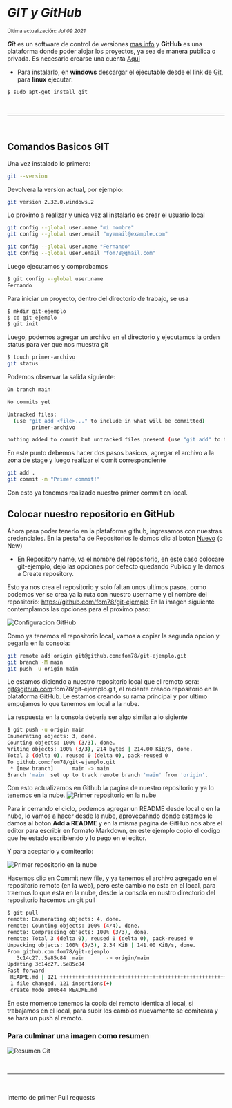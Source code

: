 # _GIT y GitHub_

<small class="date">Última actualización: _Jul 09 2021_</small>



_**Git**_ es un software de control de versiones <a href="https://git-scm.com/" target="_blank" rel="noopener">mas info</a> y **GitHub** es una plataforma donde poder alojar los proyectos, ya sea de manera publica o privada. Es necesario crearse una cuenta <a href="https://github.com/" target="_blank" rel="noopener">Aqui</a>


- Para instalarlo, en **windows** descargar el ejecutable desde el link de <a href="https://git-scm.com/" target="_blank" rel="noopener">Git</a>, para **linux** ejecutar:

```sh
$ sudo apt-get install git
```

<br><hr><br>

## Comandos Basicos GIT

Una vez instalado lo primero: 
```sh
git --version
```
Devolvera la version actual, por ejemplo:
```sh
git version 2.32.0.windows.2
```

Lo proximo a realizar y unica vez al instalarlo es crear el usuario local

```sh
git config --global user.name "mi nombre"
git config --global user.email "myemail@example.com"
```

```sh
git config --global user.name "Fernando"
git config --global user.email "fom78@gmail.com"
```
Luego ejecutamos y comprobamos
```sh
$ git config --global user.name
Fernando
```

Para iniciar un proyecto, dentro del directorio de trabajo, se usa
```sh
$ mkdir git-ejemplo
$ cd git-ejemplo
$ git init
```

Luego, podemos agregar un archivo en el directorio y ejecutamos la orden status para ver que nos muestra git
```sh
$ touch primer-archivo
git status
```
Podemos observar la salida siguiente:


```sh
On branch main

No commits yet

Untracked files:
  (use "git add <file>..." to include in what will be committed)
        primer-archivo

nothing added to commit but untracked files present (use "git add" to track)
```

En este punto debemos hacer dos pasos basicos, agregar el archivo a la zona de stage y luego realizar el comit correspondiente

```sh
git add .
git commit -m "Primer commit!"
```
Con esto ya tenemos realizado nuestro primer commit en local.
## Colocar nuestro repositorio en GitHub
Ahora para poder tenerlo en la plataforma github, ingresamos con nuestras credenciales. En la pestaña de Repositorios le damos clic al boton <a href="https://github.com/new" target="_blank" rel="noopener">Nuevo</a> (o New) 

- En Repository name, va el nombre del repositorio, en este caso colocare git-ejemplo, dejo las opciones por defecto quedando Publico y le damos a Create repository.

Esto ya nos crea el repositorio y solo faltan unos ultimos pasos. como podemos ver se crea ya la ruta con nuestro username y el nombre del repositorio: https://github.com/fom78/git-ejemplo
En la imagen siguiente contemplamos las opciones para el proximo paso:

<img src="https://fom78-web.vercel.app/img/blog/git-01.png" alt="Configuracion GitHub" loading="lazy">

Como ya tenemos el repositorio local, vamos a copiar la segunda opcion y pegarla en la consola:


```sh
git remote add origin git@github.com:fom78/git-ejemplo.git
git branch -M main
git push -u origin main
```
Le estamos diciendo a nuestro repositorio local que el remoto sera:  git@github.com:fom78/git-ejemplo.git, el reciente creado repositorio en la plataforma GitHub.
Le estamos creando su rama principal y por ultimo empujamos lo que tenemos en local a la nube.

La respuesta en la consola deberia ser algo similar a lo sigiente

```sh
$ git push -u origin main
Enumerating objects: 3, done.
Counting objects: 100% (3/3), done.
Writing objects: 100% (3/3), 214 bytes | 214.00 KiB/s, done.
Total 3 (delta 0), reused 0 (delta 0), pack-reused 0
To github.com:fom78/git-ejemplo.git
 * [new branch]      main -> main
Branch 'main' set up to track remote branch 'main' from 'origin'.
```

Con esto actualizamos en Github la pagina de nuestro repositorio y ya lo tenemos en la nube.
<img src="https://fom78-web.vercel.app/img/blog/git-02.png" alt="Primer repositorio en la nube" loading="lazy">

Para ir cerrando el ciclo, podemos agregar un README desde local o en la nube, lo vamos a hacer desde la nube, aprovecahndo donde estamos le damos al boton **Add a README** y en la misma pagina de GitHub nos abre el editor para escribir en formato Markdown, en este ejemplo copio el codigo que he estado escribiendo y lo pego en el editor.

Y para aceptarlo y comitearlo:

<img src="https://fom78-web.vercel.app/img/blog/git-03.png" alt="Primer repositorio en la nube" loading="lazy">

Hacemos clic en Commit new file, y ya tenemos el archivo agregado en el repositorio remoto (en la web), pero este cambio no esta en el local, para traernos lo que esta en la nube, desde la consola en nustro directorio del repositorio hacemos un git pull

```sh
$ git pull
remote: Enumerating objects: 4, done.
remote: Counting objects: 100% (4/4), done.
remote: Compressing objects: 100% (3/3), done.
remote: Total 3 (delta 0), reused 0 (delta 0), pack-reused 0
Unpacking objects: 100% (3/3), 2.34 KiB | 141.00 KiB/s, done.
From github.com:fom78/git-ejemplo
   3c14c27..5e85c84  main       -> origin/main
Updating 3c14c27..5e85c84
Fast-forward
 README.md | 121 ++++++++++++++++++++++++++++++++++++++++++++++++++++++++++++++
 1 file changed, 121 insertions(+)
 create mode 100644 README.md

```

En este momento tenemos la copia del remoto identica al local, si trabajamos en el local, para subir los cambios nuevamente se comiteara y se hara un push al remoto.

### Para culminar una imagen como resumen

<img src="https://fom78-web.vercel.app/img/blog/git-resumen.png" alt="Resumen Git" loading="lazy">

<br><hr><br>

Intento de primer Pull requests
